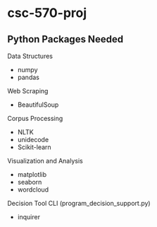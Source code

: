 # csc-570-proj

## Python Packages Needed

Data Structures

- numpy
- pandas

Web Scraping

- BeautifulSoup

Corpus Processing

- NLTK
- unidecode
- Scikit-learn

Visualization and Analysis

- matplotlib
- seaborn
- wordcloud

Decision Tool CLI (program_decision_support.py)

- inquirer
